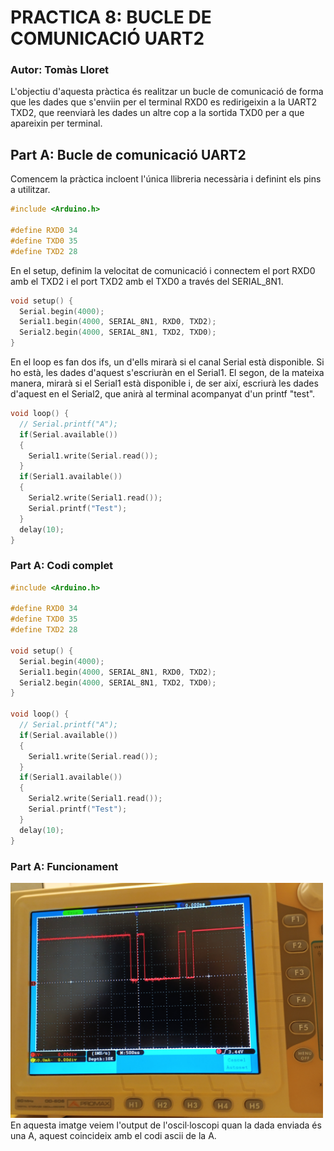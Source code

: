 # PRACTICA 8: BUCLE DE COMUNICACIÓ UART2
### Autor: Tomàs Lloret
L'objectiu d'aquesta pràctica és realitzar un bucle de comunicació de forma que les dades que s'enviin per el terminal RXD0 es redirigeixin a la UART2 TXD2, que reenviarà les dades un altre cop a la sortida TXD0 per a que apareixin per terminal.

## Part A: Bucle de comunicació UART2
Comencem la pràctica incloent l'única llibreria necessària i definint els pins a utilitzar.
```c
#include <Arduino.h>

#define RXD0 34
#define TXD0 35
#define TXD2 28
```

En el setup, definim la velocitat de comunicació i connectem el port RXD0 amb el TXD2 i el port TXD2 amb el TXD0 a través del SERIAL_8N1.
```c
void setup() {
  Serial.begin(4000);
  Serial1.begin(4000, SERIAL_8N1, RXD0, TXD2);
  Serial2.begin(4000, SERIAL_8N1, TXD2, TXD0);
}
```

En el loop es fan dos ifs, un d'ells mirarà si el canal Serial està disponible. Si ho està, les dades d'aquest s'escriuràn en el Serial1. El segon, de la mateixa manera, mirarà si el Serial1 està disponible i, de ser així, escriurà les dades d'aquest en el Serial2, que anirà al terminal acompanyat d'un printf "test".
```c
void loop() {
  // Serial.printf("A");
  if(Serial.available())
  {
    Serial1.write(Serial.read());  
  }
  if(Serial1.available())
  {
    Serial2.write(Serial1.read());
    Serial.printf("Test");
  }
  delay(10);
}
```

### Part A: Codi complet
```c
#include <Arduino.h>

#define RXD0 34
#define TXD0 35
#define TXD2 28

void setup() {
  Serial.begin(4000);
  Serial1.begin(4000, SERIAL_8N1, RXD0, TXD2);
  Serial2.begin(4000, SERIAL_8N1, TXD2, TXD0);
}

void loop() {
  // Serial.printf("A");
  if(Serial.available())
  {
    Serial1.write(Serial.read());  
  }
  if(Serial1.available())
  {
    Serial2.write(Serial1.read());
    Serial.printf("Test");
  }
  delay(10);
}
```

### Part A: Funcionament
<img src="osciloscopi.jpg" alt="En aquesta imatge veiem l'output de l'oscil·loscopi quan la dada enviada és una A, aquest coincideix amb el codi ascii de la A." width="500"/>
En aquesta imatge veiem l'output de l'oscil·loscopi quan la dada enviada és una A, aquest coincideix amb el codi ascii de la A.
